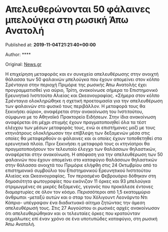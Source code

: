
# Απελευθερώνονται 50 φάλαινες μπελούγκα στη ρωσική Άπω Ανατολή

Published at: **2019-11-04T21:21:40+00:00**

Author: ****

Original: [News.gr](https://www.news.gr/kosmos/article/2019001/apeleftherononte-50-falenes-belougka-sti-rosiki-apo-anatoli.html)

Η επιχείρηση μεταφοράς και εν συνεχεία απελευθέρωσης στην ανοιχτή θάλασσα των 50 φαλαινών μπελούγκα που έχουν απομείνει στον κόλπο Σρένταγια στην περιοχή Πριμόριε της ρωσικής Άπω Ανατολής έχει προγραμματισθεί για αύριο, Τρίτη, ανακοίνωσε σήμερα το Επιστημονικό Ερευνητικό Ινστιτούτο Αλιείας και Ωκεανογραφίας.
«Σήμερα στον κόλπο Σρένταγια ολοκληρώθηκε η σχετική προετοιμασία για την απελευθέρωση των φαλαινών στο φυσικό τους περιβάλλον. Η μεταφορά τους θα ξεκινήσει αύριο», αναφέρεται στην ανακοίνωση του Ινστιτούτου, σύμφωνα με το Αθηναϊκό Πρακτορείο Ειδήσεων.
Στην ίδια ανακοίνωση αναφέρεται ότι μέχρι στιγμής έχουν πραγματοποιηθεί όλα τα τέστ ελέγχου των μέσων μεταφοράς τους, ενώ οι επιστήμονες μαζί με τους κτηνιάτρους ολοκλήρωσαν την επίβλεψη των δεξαμενών μέσα στις οποίες θα μεταφερθούν οι φάλαινες και οι οποίες έχουν τοποθετηθεί στα ερευνητικά πλοία. Πριν ξεκινήσει η μεταφορά τους οι κτηνίατροι θα πραγματοποιήσουν τον τελευταίο έλεγχο των θαλάσσιων θηλαστικών, αναφέρεται στην ανακοίνωση.
Η απόφαση για την απελευθέρωση των 50 φαλαινών που έχουν απομείνει στο καταφύγιο θαλάσσιων θηλαστικών στην θάλασσα ανοιχτά του Πριμόριε ελήφθη στις 24 Οκτωβρίου από το επιστημονικό συμβούλιο του Επιστημονικού Ερευνητικού Ινστιτούτου Αλιείας και Ωκεανογραφίας.
Τον περασμένο Φεβρουάριο δόθηκαν στη δημοσιότητα φωτογραφίες που εικόνιζαν 11 όρκες και 93 μπελούγκα στριμωγμένες σε μικρές δεξαμενές, γεγονός που προκάλεσε έντονες διαμαρτυρίες σε όλον τον κόσμο. Περισσότεροι από 1,5 εκατομμύριο άνθρωποι -μεταξύ αυτών και ο σταρ του Χόλιγουντ Λεονάρντο Ντι Κάπριο- υπέγραψαν ένα διαδικτυακό αίτημα ζητώντας την άμεση απελευθέρωσή τους.
Στις 27 Αυγούστου οι ρωσικές αρχές ανακοίνωσαν ότι απελευθερώθηκαν και οι τελευταίες όρκες που κρατούνταν αιχμάλωτες επί έναν χρόνο σε ένα υποτυπώδες καταφύγιο, στη ρωσική Άπω Ανατολή.
